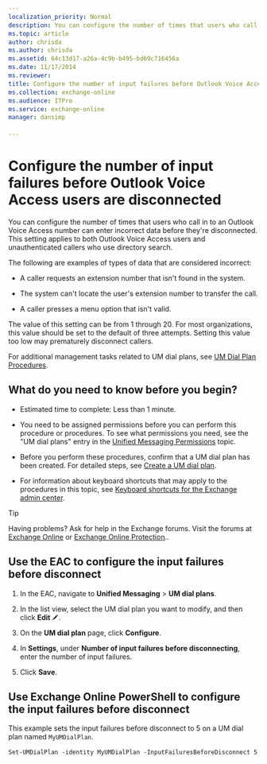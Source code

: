 ```yaml
---
localization_priority: Normal
description: You can configure the number of times that users who call in to an Outlook Voice Access number can enter incorrect data before they're disconnected. This setting applies to both Outlook Voice Access users and unauthenticated callers who use directory search.
ms.topic: article
author: chrisda
ms.author: chrisda
ms.assetid: 64c13d17-a26a-4c9b-b495-bd69c716456a
ms.date: 11/17/2014
ms.reviewer: 
title: Configure the number of input failures before Outlook Voice Access users are disconnected
ms.collection: exchange-online
ms.audience: ITPro
ms.service: exchange-online
manager: dansimp

---
```


# Configure the number of input failures before Outlook Voice Access users are disconnected

You can configure the number of times that users who call in to an Outlook Voice Access number can enter incorrect data before they're disconnected. This setting applies to both Outlook Voice Access users and unauthenticated callers who use directory search.

The following are examples of types of data that are considered incorrect:

- A caller requests an extension number that isn't found in the system.

- The system can't locate the user's extension number to transfer the call.

- A caller presses a menu option that isn't valid.

The value of this setting can be from 1 through 20. For most organizations, this value should be set to the default of three attempts. Setting this value too low may prematurely disconnect callers.

For additional management tasks related to UM dial plans, see [UM Dial Plan Procedures](https://technet.microsoft.com/library/1bda77c8-c4e2-4ae0-a001-76ae029bf843.aspx).

## What do you need to know before you begin?

- Estimated time to complete: Less than 1 minute.

- You need to be assigned permissions before you can perform this procedure or procedures. To see what permissions you need, see the "UM dial plans" entry in the [Unified Messaging Permissions](https://technet.microsoft.com/library/d326c3bc-8f33-434a-bf02-a83cc26a5498.aspx) topic.

- Before you perform these procedures, confirm that a UM dial plan has been created. For detailed steps, see [Create a UM dial plan](../../voice-mail-unified-messaging/connect-voice-mail-system/create-um-dial-plan.md).

- For information about keyboard shortcuts that may apply to the procedures in this topic, see [Keyboard shortcuts for the Exchange admin center](../../accessibility/keyboard-shortcuts-in-admin-center.md).

> [!TIP]
> Having problems? Ask for help in the Exchange forums. Visit the forums at [Exchange Online](https://go.microsoft.com/fwlink/p/?linkId=267542) or [Exchange Online Protection](https://go.microsoft.com/fwlink/p/?linkId=285351)..

## Use the EAC to configure the input failures before disconnect

1. In the EAC, navigate to **Unified Messaging** \> **UM dial plans**.

2. In the list view, select the UM dial plan you want to modify, and then click **Edit** ![Edit icon](../../media/ITPro_EAC_EditIcon.gif).

3. On the **UM dial plan** page, click **Configure**.

4. In **Settings**, under **Number of input failures before disconnecting**, enter the number of input failures.

5. Click **Save**.

## Use Exchange Online PowerShell to configure the input failures before disconnect

This example sets the input failures before disconnect to 5 on a UM dial plan named `MyUMDialPlan`.

```
Set-UMDialPlan -identity MyUMDialPlan -InputFailuresBeforeDisconnect 5
```



